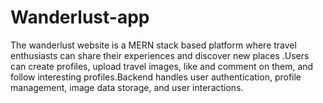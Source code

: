 # Wanderlust-app
The wanderlust website is a MERN stack based platform where travel enthusiasts can share their experiences and discover new places .Users can create profiles, upload travel images, like and comment on them, and follow interesting profiles.Backend handles user authentication, profile management, image data storage, and user interactions.
